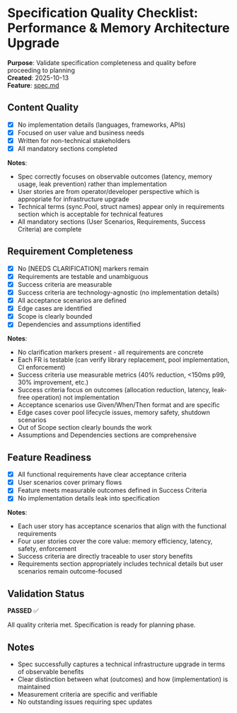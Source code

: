 # Specification Quality Checklist: Performance & Memory Architecture Upgrade

**Purpose**: Validate specification completeness and quality before proceeding to planning  
**Created**: 2025-10-13  
**Feature**: [spec.md](../spec.md)

## Content Quality

- [x] No implementation details (languages, frameworks, APIs)
- [x] Focused on user value and business needs
- [x] Written for non-technical stakeholders
- [x] All mandatory sections completed

**Notes**: 
- Spec correctly focuses on observable outcomes (latency, memory usage, leak prevention) rather than implementation
- User stories are from operator/developer perspective which is appropriate for infrastructure upgrade
- Technical terms (sync.Pool, struct names) appear only in requirements section which is acceptable for technical features
- All mandatory sections (User Scenarios, Requirements, Success Criteria) are complete

## Requirement Completeness

- [x] No [NEEDS CLARIFICATION] markers remain
- [x] Requirements are testable and unambiguous
- [x] Success criteria are measurable
- [x] Success criteria are technology-agnostic (no implementation details)
- [x] All acceptance scenarios are defined
- [x] Edge cases are identified
- [x] Scope is clearly bounded
- [x] Dependencies and assumptions identified

**Notes**:
- No clarification markers present - all requirements are concrete
- Each FR is testable (can verify library replacement, pool implementation, CI enforcement)
- Success criteria use measurable metrics (40% reduction, <150ms p99, 30% improvement, etc.)
- Success criteria focus on outcomes (allocation reduction, latency, leak-free operation) not implementation
- Acceptance scenarios use Given/When/Then format and are specific
- Edge cases cover pool lifecycle issues, memory safety, shutdown scenarios
- Out of Scope section clearly bounds the work
- Assumptions and Dependencies sections are comprehensive

## Feature Readiness

- [x] All functional requirements have clear acceptance criteria
- [x] User scenarios cover primary flows
- [x] Feature meets measurable outcomes defined in Success Criteria
- [x] No implementation details leak into specification

**Notes**:
- Each user story has acceptance scenarios that align with the functional requirements
- Four user stories cover the core value: memory efficiency, latency, safety, enforcement
- Success criteria are directly traceable to user story benefits
- Requirements section appropriately includes technical details but user scenarios remain outcome-focused

## Validation Status

**PASSED** ✅

All quality criteria met. Specification is ready for planning phase.

## Notes

- Spec successfully captures a technical infrastructure upgrade in terms of observable benefits
- Clear distinction between what (outcomes) and how (implementation) is maintained
- Measurement criteria are specific and verifiable
- No outstanding issues requiring spec updates

